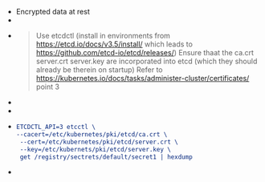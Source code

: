 - Encrypted data at rest
-
- >Use etcdctl  (install in environments from https://etcd.io/docs/v3.5/install/ which leads to https://github.com/etcd-io/etcd/releases/)
  Ensure thaat the ca.crt server.crt server.key are incorporated into etcd (which they should already be therein on startup)
  Refer to https://kubernetes.io/docs/tasks/administer-cluster/certificates/ point 3
-
-
- ```cmake
  ETCDCTL_API=3 etcctl \
  --cacert=/etc/kubernetes/pki/etcd/ca.crt \
   --cert=/etc/kubernetes/pki/etcd/server.crt \
   --key=/etc/kubernets/pki/etcd/server.key \
   get /registry/sectrets/default/secret1 | hexdump
  ```
-